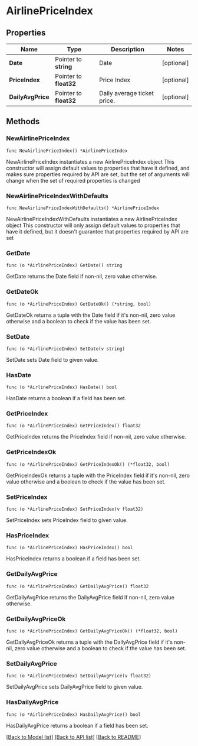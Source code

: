 # AirlinePriceIndex

## Properties

Name | Type | Description | Notes
------------ | ------------- | ------------- | -------------
**Date** | Pointer to **string** | Date | [optional] 
**PriceIndex** | Pointer to **float32** | Price Index | [optional] 
**DailyAvgPrice** | Pointer to **float32** | Daily average ticket price. | [optional] 

## Methods

### NewAirlinePriceIndex

`func NewAirlinePriceIndex() *AirlinePriceIndex`

NewAirlinePriceIndex instantiates a new AirlinePriceIndex object
This constructor will assign default values to properties that have it defined,
and makes sure properties required by API are set, but the set of arguments
will change when the set of required properties is changed

### NewAirlinePriceIndexWithDefaults

`func NewAirlinePriceIndexWithDefaults() *AirlinePriceIndex`

NewAirlinePriceIndexWithDefaults instantiates a new AirlinePriceIndex object
This constructor will only assign default values to properties that have it defined,
but it doesn't guarantee that properties required by API are set

### GetDate

`func (o *AirlinePriceIndex) GetDate() string`

GetDate returns the Date field if non-nil, zero value otherwise.

### GetDateOk

`func (o *AirlinePriceIndex) GetDateOk() (*string, bool)`

GetDateOk returns a tuple with the Date field if it's non-nil, zero value otherwise
and a boolean to check if the value has been set.

### SetDate

`func (o *AirlinePriceIndex) SetDate(v string)`

SetDate sets Date field to given value.

### HasDate

`func (o *AirlinePriceIndex) HasDate() bool`

HasDate returns a boolean if a field has been set.

### GetPriceIndex

`func (o *AirlinePriceIndex) GetPriceIndex() float32`

GetPriceIndex returns the PriceIndex field if non-nil, zero value otherwise.

### GetPriceIndexOk

`func (o *AirlinePriceIndex) GetPriceIndexOk() (*float32, bool)`

GetPriceIndexOk returns a tuple with the PriceIndex field if it's non-nil, zero value otherwise
and a boolean to check if the value has been set.

### SetPriceIndex

`func (o *AirlinePriceIndex) SetPriceIndex(v float32)`

SetPriceIndex sets PriceIndex field to given value.

### HasPriceIndex

`func (o *AirlinePriceIndex) HasPriceIndex() bool`

HasPriceIndex returns a boolean if a field has been set.

### GetDailyAvgPrice

`func (o *AirlinePriceIndex) GetDailyAvgPrice() float32`

GetDailyAvgPrice returns the DailyAvgPrice field if non-nil, zero value otherwise.

### GetDailyAvgPriceOk

`func (o *AirlinePriceIndex) GetDailyAvgPriceOk() (*float32, bool)`

GetDailyAvgPriceOk returns a tuple with the DailyAvgPrice field if it's non-nil, zero value otherwise
and a boolean to check if the value has been set.

### SetDailyAvgPrice

`func (o *AirlinePriceIndex) SetDailyAvgPrice(v float32)`

SetDailyAvgPrice sets DailyAvgPrice field to given value.

### HasDailyAvgPrice

`func (o *AirlinePriceIndex) HasDailyAvgPrice() bool`

HasDailyAvgPrice returns a boolean if a field has been set.


[[Back to Model list]](../README.md#documentation-for-models) [[Back to API list]](../README.md#documentation-for-api-endpoints) [[Back to README]](../README.md)


